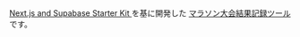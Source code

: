 <a href="https://demo-nextjs-with-supabase.vercel.app/">
  Next.js and Supabase Starter Kit
</a>を基に開発した
<a href="https://run-record-hrsmrt.vercel.app/">
マラソン大会結果記録ツール</a>
です。
